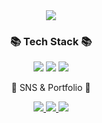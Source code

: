 <div align=center>
<img src="https://capsule-render.vercel.app/api?type=waving&color=timeAuto&height=200&section=header&text=SUNJIHEE&fontSize=75" />
	
</div>
<div align=center>
	<h3>📚 Tech Stack 📚</h3> 
	
</div>
<div align="center">
	<img src="https://img.shields.io/badge/Python-3776AB?style=flat-square&logo=python&logoColor=white"/>
	<img src="https://img.shields.io/badge/MySQL-4479A1?style=flat&logo=MySQL&logoColor=white" />
	<img src="https://img.shields.io/badge/R-276DC3?style=flat&logo=R&logoColor=white" />
	
</div>
<div align=center>
	<p>🎨 SNS & Portfolio 🎨</p>
	
</div>
<div align=center>
	<a href="https://stone-paint-c02.notion.site/Data-Analyst-2bdcda1313734458b5a79b3fc4fa4ae5">
		<img src="https://img.shields.io/badge/Portfolio-FF3633?style=flat&logo=Micro.blog&logoColor=white" />
	</a>
	<a href="https://yermi.tistory.com">
		<img src="https://img.shields.io/badge/Discord-FF9800?style=flat&logo=Discord&logoColor=white" />
	</a>
	<a href="https://instagram.com/mean.___.happy?igshid=MmIzYWVlNDQ5Yg==">
		<img src="https://img.shields.io/badge/Intsagram-000000?style=flat&logo=Notion&logoColor=white" />
	</a>
	
</div>
<br>
<div align=center>
	
<!--
**SUNJIHEE/SUNJIHEE** is a ✨ _special_ ✨ repository because its `README.md` (this file) appears on your GitHub profile.

Here are some ideas to get you started:

- 🔭 I’m currently working on ...
- 🌱 I’m currently learning ...
- 👯 I’m looking to collaborate on ...
- 🤔 I’m looking for help with ...
- 💬 Ask me about ...
- 📫 How to reach me: ...
- 😄 Pronouns: ...
- ⚡ Fun fact: ...
-->
